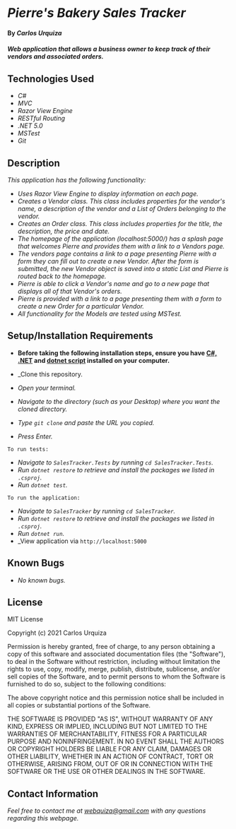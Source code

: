 # _Pierre's Bakery Sales Tracker_

#### By _**Carlos Urquiza**_

#### _Web application that allows a business owner to keep track of their vendors and associated orders._

## Technologies Used

* _C#_
* _MVC_
* _Razor View Engine_
* _RESTful Routing_
* _.NET 5.0_
* _MSTest_
* _Git_

## Description

_This application has the following functionality:_

* _Uses Razor View Engine to display information on each page._
* _Creates a Vendor class. This class includes properties for the vendor's name, a description of the vendor and a List of Orders belonging to the vendor._
* _Creates an Order class. This class includes properties for the title, the description, the price and date._
* _The homepage of the application (localhost:5000/) has a splash page that welcomes Pierre and provides them with a link to a Vendors page._
* _The vendors page contains a link to a page presenting Pierre with a form they can fill out to create a new Vendor. After the form is submitted, the new Vendor object is saved into a static List and Pierre is routed back to the homepage._
* _Pierre is able to click a Vendor's name and go to a new page that displays all of that Vendor's orders._
* _Pierre is provided with a link to a page presenting them with a form to create a new Order for a particular Vendor._
* _All functionality for the Models are tested using MSTest._

## Setup/Installation Requirements

* **Before taking the following installation steps, ensure you have [C#, .NET](https://www.learnhowtoprogram.com/c-and-net-part-time-c-and-react-track/getting-started-with-c/installing-c-and-net) and [dotnet script](https://www.learnhowtoprogram.com/c-and-net-part-time-c-and-react-track/getting-started-with-c/installing-dotnet-script) installed on your computer.** 

* _Clone this repository. 
* _Open your terminal._
* _Navigate to the directory (such as your Desktop) where you want the cloned directory._
* _Type `git clone` and paste the URL you copied._
* _Press Enter._

`To run tests:`

* _Navigate to `SalesTracker.Tests` by running `cd SalesTracker.Tests`._
* _Run `dotnet restore` to retrieve and install the packages we listed in `.csproj`._
* _Run `dotnet test`._

`To run the application:`

* _Navigate to `SalesTracker` by running `cd SalesTracker`._
* _Run `dotnet restore` to retrieve and install the packages we listed in `.csproj`._
* _Run `dotnet run`._
* _View application via `http://localhost:5000`

## Known Bugs

* _No known bugs._

## License

MIT License

Copyright (c) 2021 Carlos Urquiza

Permission is hereby granted, free of charge, to any person obtaining a copy
of this software and associated documentation files (the "Software"), to deal
in the Software without restriction, including without limitation the rights
to use, copy, modify, merge, publish, distribute, sublicense, and/or sell
copies of the Software, and to permit persons to whom the Software is
furnished to do so, subject to the following conditions:

The above copyright notice and this permission notice shall be included in all
copies or substantial portions of the Software.

THE SOFTWARE IS PROVIDED "AS IS", WITHOUT WARRANTY OF ANY KIND, EXPRESS OR
IMPLIED, INCLUDING BUT NOT LIMITED TO THE WARRANTIES OF MERCHANTABILITY,
FITNESS FOR A PARTICULAR PURPOSE AND NONINFRINGEMENT. IN NO EVENT SHALL THE
AUTHORS OR COPYRIGHT HOLDERS BE LIABLE FOR ANY CLAIM, DAMAGES OR OTHER
LIABILITY, WHETHER IN AN ACTION OF CONTRACT, TORT OR OTHERWISE, ARISING FROM,
OUT OF OR IN CONNECTION WITH THE SOFTWARE OR THE USE OR OTHER DEALINGS IN THE
SOFTWARE.

## Contact Information

_Feel free to contact me at webquiza@gmail.com with any questions regarding this webpage._
